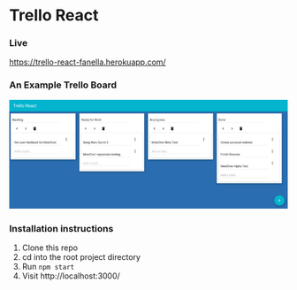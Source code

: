 # Trello React

### Live
https://trello-react-fanella.herokuapp.com/

### An Example Trello Board
![Trello board](static/img/trello-board.png)

### Installation instructions
1. Clone this repo
1. cd into the root project directory
1. Run `npm start`
1. Visit http://localhost:3000/
